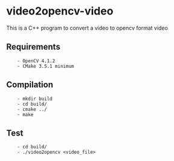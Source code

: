 # video2opencv-video
This is a C++ program to convert a video to opencv format video


## Requirements
		- OpenCV 4.1.2
		- CMake 3.5.1 minimum		


## Compilation

		- mkdir build
		- cd build/
		- cmake ../
		- make

## Test

		- cd build/
		- ./video2opencv <video_file>

